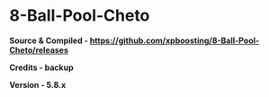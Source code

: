 # 8-Ball-Pool-Cheto

**Source & Compiled - https://github.com/xpboosting/8-Ball-Pool-Cheto/releases**

**Credits - backup**

**Version - 5.8.x**
